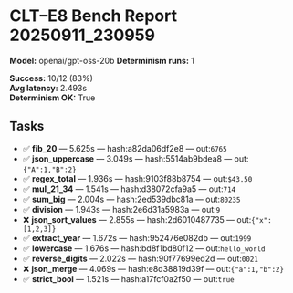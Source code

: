 # CLT–E8 Bench Report 20250911_230959

**Model:** openai/gpt-oss-20b
**Determinism runs:** 1

**Success:** 10/12 (83%)  
**Avg latency:** 2.493s  
**Determinism OK:** True

## Tasks

- ✅ **fib_20** — 5.625s — hash:a82da06df2e8 — out:`6765`
- ✅ **json_uppercase** — 3.049s — hash:5514ab9bdea8 — out:`{"A":1,"B":2}`
- ✅ **regex_total** — 1.936s — hash:9103f88b8754 — out:`$43.50`
- ✅ **mul_21_34** — 1.541s — hash:d38072cfa9a5 — out:`714`
- ✅ **sum_big** — 2.004s — hash:2ed539dbc81a — out:`80235`
- ✅ **division** — 1.943s — hash:2e6d31a5983a — out:`9`
- ❌ **json_sort_values** — 2.855s — hash:2d6010487735 — out:`{"x":[1,2,3]}`
- ✅ **extract_year** — 1.672s — hash:952476e082db — out:`1999`
- ✅ **lowercase** — 1.676s — hash:bd8f1bd80f12 — out:`hello_world`
- ✅ **reverse_digits** — 2.022s — hash:90f77699ed2d — out:`0021`
- ❌ **json_merge** — 4.069s — hash:e8d38819d39f — out:`{"a":1,"b":2}`
- ✅ **strict_bool** — 1.521s — hash:a17fcf0a2f50 — out:`true`